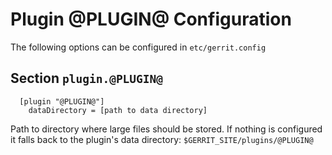Plugin @PLUGIN@ Configuration
======================

The following options can be configured in `etc/gerrit.config`

Section `plugin.@PLUGIN@`
-------------------------

```
  [plugin "@PLUGIN@"]
    dataDirectory = [path to data directory]
```

Path to directory where large files should be stored. If nothing is configured it falls back to the plugin's data directory:
`$GERRIT_SITE/plugins/@PLUGIN@`